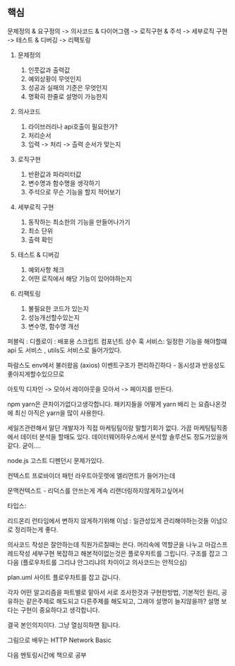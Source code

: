 ## 핵심
문제정의 & 요구정의 -> 의사코드 & 다이어그램 -> 로직구현  & 주석 -> 세부로직 구현 -> 테스트 & 디버깅 ->  리팩토링

1. 문제정의 
	1. 인풋값과 출력값
	2. 예외상황이  무엇인지
	3. 성공과 실패의 기준은 무엇인지
	4. 명확히 한줄로 설명이 가능한지

2. 의사코드
	1. 라이브러리나 api호출이 필요한가?
	2. 처리순서
	3. 입력 -> 처리 -> 츨력 순서가 맞는지

3. 로직구현
	1. 반환값과 파라미터값 
	2. 변수명과 함수명을 생각하기
	3. 주석으로 무슨 기능을 할지 적어보기

4. 세부로직 구현
	1. 동작하는 최소한의 기능을 만들어나가기
	2. 최소 단위
	3. 출력 확인
	

5. 테스트 & 디버깅
	1. 예외사항 체크
	2. 어떤 로직에서 해당 기능이 있어야하는지

6. 리팩토링
	1. 불필요한 코드가 있는지
	2. 성능개선할수있는지
	3. 변수명, 함수명 개선

퍼블릭 : 
디플로이 : 배포용 스크립트
컴포넌트
상수
훅
서비스: 일정한 기능을 해야할떄 api 도 서비스 , utils도 서비스로 들어가있다.

파람스도 env에서 불러왔음 (axios)
이벤트구조가 편리하긴하다 - 동시성과 반응성도 좋아지게할수있으므로

아토믹 디자인 -> 모아서 레이아웃을 모아서 -> 페이지를 만든다. 

npm yarn은 큰차이가없다고생각합니다. 패키지들을 어떻게 
yarn 배리 는 요즘나온것에 최신 
아직은  yarn을 많이 사용한다.

세일즈관련해서 말단 개발자가 직접 마케팅팀이랑 말할기회가 없다. 가끔 마케팅팀직종에서 데이터 분석을 할때도 있다. 데이터웨어하우스에서 분석할  솔루션도 정도가있을꺼같다. 굳이....

node.js 고스트  디펜던시 문제가있다.

컨텍스트  프로바이더  패턴
라우트아웃렛에 엘리먼트가 들어가는데

문맥컨텍스트 - 리덕스를 안쓰는게 계속 리랜더링하지않게하고싶어서

타입스:  

리드온리 런타임에서 변하지 않게하기위해
이넘 : 일관성있게 관리해야하는것들  이넘으로 정리하는게 좋다.

의사코드 작성은 잘안하는데 직원가르칠때는 쓴다. 머리속에 역할군을  나누고  마감스프레드작성 세부구현
복잡하고 해본적이없는것은 플로우차트를 그립니다. 구조를 잡고 그다음 (플로우차트를  그리냐 안그리냐의 차이이고 의사코드는 안적으심)

plan.uml 사이트 
플로우차트를 잡고 갑니다.

각자 어떤 알고리즘을 파트별로 맡아서 서로 조사한것과 구현한방법, 기본적인 원리, 공유하는 같은주제로 해도되고 다른주제를 해도되고, 그래야 설명이 늘지않을까? 설명 보다는 구현이  중요하다고 생각합니다.

결국 본인의지이다. 그냥 열심히하면 됩니다.

그림으로 배우는 HTTP Network Basic 


다음 멘토링시간에 책으로 공부